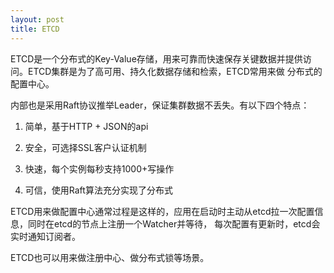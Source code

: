 ```yaml
---
layout: post
title: ETCD
---
```


ETCD是一个分布式的Key-Value存储，用来可靠而快速保存关键数据并提供访问。ETCD集群是为了高可用、持久化数据存储和检索，ETCD常用来做
分布式的配置中心。

内部也是采用Raft协议推举Leader，保证集群数据不丢失。有以下四个特点：

1. 简单，基于HTTP + JSON的api

2. 安全，可选择SSL客户认证机制

3. 快速，每个实例每秒支持1000+写操作

4. 可信，使用Raft算法充分实现了分布式

ETCD用来做配置中心通常过程是这样的，应用在启动时主动从etcd拉一次配置信息，同时在etcd的节点上注册一个Watcher并等待，
每次配置有更新时，etcd会实时通知订阅者。

ETCD也可以用来做注册中心、做分布式锁等场景。

